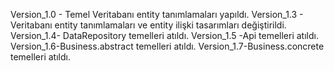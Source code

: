 Version_1.0 - Temel Veritabanı entity tanımlamaları yapıldı.
Version_1.3 - Veritabanı entity tanımlamaları ve entity ilişki tasarımları değiştirildi.
Version_1.4- DataRepository temelleri atıldı.
Version_1.5 -Api temelleri atıldı.
Version_1.6-Business.abstract temelleri atıldı.
Version_1.7-Business.concrete temelleri atıldı.
